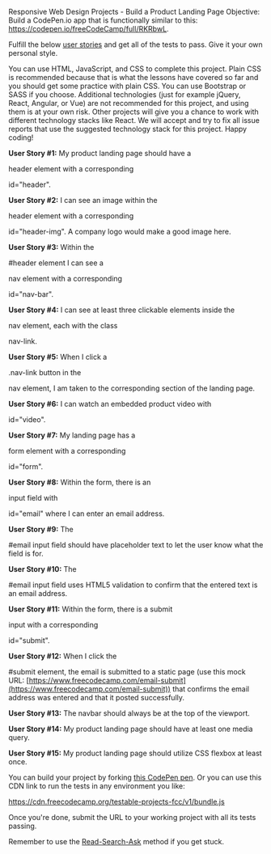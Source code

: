 Responsive Web Design Projects - Build a Product Landing Page
Objective: Build a CodePen.io app that is functionally similar to this: https://codepen.io/freeCodeCamp/full/RKRbwL.

Fulfill the below [user stories](https://en.wikipedia.org/wiki/User_story) and get all of the tests to pass. Give it your own personal style.

You can use HTML, JavaScript, and CSS to complete this project. Plain CSS is recommended because that is what the lessons have covered so far and you should get some practice with plain CSS. You can use Bootstrap or SASS if you choose. Additional technologies (just for example jQuery, React, Angular, or Vue) are not recommended for this project, and using them is at your own risk. Other projects will give you a chance to work with different technology stacks like React. We will accept and try to fix all issue reports that use the suggested technology stack for this project. Happy coding!

**User Story #1:** My product landing page should have a

header element with a corresponding

id="header".

**User Story #2:** I can see an image within the

header element with a corresponding

id="header-img". A company logo would make a good image here.

**User Story #3:** Within the

#header element I can see a

nav element with a corresponding

id="nav-bar".

**User Story #4:** I can see at least three clickable elements inside the

nav element, each with the class

nav-link.

**User Story #5:** When I click a

.nav-link button in the

nav element, I am taken to the corresponding section of the landing page.

**User Story #6:** I can watch an embedded product video with

id="video".

**User Story #7:** My landing page has a

form element with a corresponding

id="form".

**User Story #8:** Within the form, there is an

input field with

id="email" where I can enter an email address.

**User Story #9:** The

#email input field should have placeholder text to let the user know what the field is for.

**User Story #10:** The

#email input field uses HTML5 validation to confirm that the entered text is an email address.

**User Story #11:** Within the form, there is a submit

input with a corresponding

id="submit".

**User Story #12:** When I click the

#submit element, the email is submitted to a static page (use this mock URL: [https://www.freecodecamp.com/email-submit](https://www.freecodecamp.com/email-submit)) that confirms the email address was entered and that it posted successfully.

**User Story #13:** The navbar should always be at the top of the viewport.

**User Story #14:** My product landing page should have at least one media query.

**User Story #15:** My product landing page should utilize CSS flexbox at least once.

You can build your project by forking [this CodePen pen](http://codepen.io/freeCodeCamp/full/MJjpwO). Or you can use this CDN link to run the tests in any environment you like:

https://cdn.freecodecamp.org/testable-projects-fcc/v1/bundle.js

Once you're done, submit the URL to your working project with all its tests passing.

Remember to use the [Read-Search-Ask](https://www.freecodecamp.org/forum/t/how-to-get-help-when-you-are-stuck-coding/19514) method if you get stuck.
